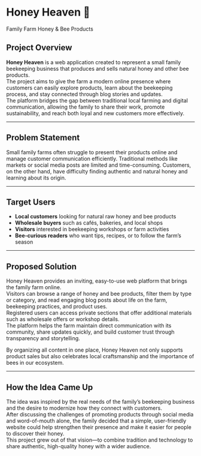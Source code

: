 # Honey Heaven 🐝  
Family Farm Honey & Bee Products  

## Project Overview
**Honey Heaven** is a web application created to represent a small family beekeeping business that produces and sells natural honey and other bee products.  
The project aims to give the farm a modern online presence where customers can easily explore products, learn about the beekeeping process, and stay connected through blog stories and updates.  
The platform bridges the gap between traditional local farming and digital communication, allowing the family to share their work, promote sustainability, and reach both loyal and new customers more effectively.

---

## Problem Statement
Small family farms often struggle to present their products online and manage customer communication efficiently. Traditional methods like markets or social media posts are limited and time-consuming.
Customers, on the other hand, have difficulty finding authentic and natural honey and learning about its origin.

---

## Target Users
- **Local customers** looking for natural raw honey and bee products  
- **Wholesale buyers** such as cafés, bakeries, and local shops  
- **Visitors** interested in beekeeping workshops or farm activities
- **Bee-curious readers** who want tips, recipes, or to follow the farm’s season  

---

## Proposed Solution
Honey Heaven provides an inviting, easy-to-use web platform that brings the family farm online.  
Visitors can browse a range of honey and bee products, filter them by type or category, and read engaging blog posts about life on the farm, beekeeping practices, and product uses.  
Registered users can access private sections that offer additional materials such as wholesale offers or workshop details.  
The platform helps the farm maintain direct communication with its community, share updates quickly, and build customer trust through transparency and storytelling.  

By organizing all content in one place, Honey Heaven not only supports product sales but also celebrates local craftsmanship and the importance of bees in our ecosystem.

---

## How the Idea Came Up
The idea was inspired by the real needs of the family’s beekeeping business and the desire to modernize how they connect with customers.  
After discussing the challenges of promoting products through social media and word-of-mouth alone, the family decided that a simple, user-friendly website could help strengthen their presence and make it easier for people to discover their honey.  
This project grew out of that vision—to combine tradition and technology to share authentic, high-quality honey with a wider audience.